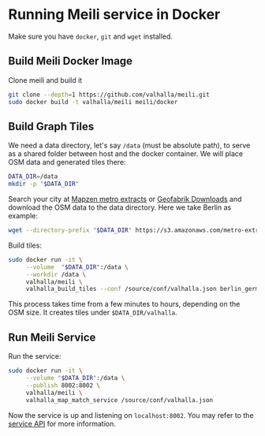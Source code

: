 # Running Meili service in Docker

Make sure you have `docker`, `git` and `wget` installed.

## Build Meili Docker Image

Clone meili and build it
```sh
git clone --depth=1 https://github.com/valhalla/meili.git
sudo docker build -t valhalla/meili meili/docker
```

## Build Graph Tiles

We need a data directory, let's say `/data` (must be absolute path),
to serve as a shared folder between host and the docker container. We
will place OSM data and generated tiles there:

```sh
DATA_DIR=/data
mkdir -p "$DATA_DIR"
```

Search your city at
[Mapzen metro extracts](https://mapzen.com/data/metro-extracts/) or
[Geofabrik Downloads](http://download.geofabrik.de/index.html) and
download the OSM data to the data directory. Here we take Berlin as
example:

```sh
wget --directory-prefix "$DATA_DIR" https://s3.amazonaws.com/metro-extracts.mapzen.com/berlin_germany.osm.pbf
```

Build tiles:

```sh
sudo docker run -it \
     --volume  "$DATA_DIR":/data \
     --workdir /data \
     valhalla/meili \
     valhalla_build_tiles --conf /source/conf/valhalla.json berlin_germany.osm.pbf
```

This process takes time from a few minutes to hours, depending on the
OSM size. It creates tiles under `$DATA_DIR/valhalla`.


## Run Meili Service

Run the service:

```sh
sudo docker run -it \
     --volume "$DATA_DIR":/data \
     --publish 8002:8002 \
     valhalla/meili \
     valhalla_map_match_service /source/conf/valhalla.json
```

Now the service is up and listening on `localhost:8002`. You may refer
to the
[service API](https://github.com/valhalla/meili/blob/master/docs/service_api.md)
for more information.
